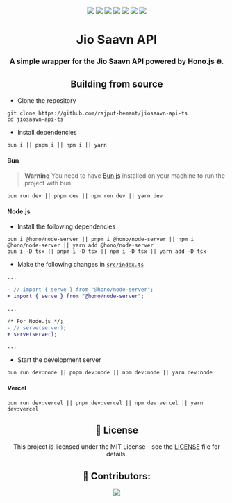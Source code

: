 <div align=center>

![][views] ![][stars] ![][forks] ![][issues] ![][license] ![][code-size] ![][commit-activity]

# Jio Saavn API

### A simple wrapper for the Jio Saavn API powered by Hono.js 🔥.

## Building from source

</div>

- Clone the repository

```
git clone https://github.com/rajput-hemant/jiosaavn-api-ts
cd jiosaavn-api-ts
```

- Install dependencies

```
bun i || pnpm i || npm i || yarn
```

#### Bun

> **Warning**
> You need to have [Bun.js](https://bun.sh) installed on your machine to run the project with bun.

```
bun run dev || pnpm dev || npm run dev || yarn dev
```

#### Node.js

- Install the following dependencies

```
bun i @hono/node-server || pnpm i @hono/node-server || npm i @hono/node-server || yarn add @hono/node-server
bun i -D tsx || pnpm i -D tsx || npm i -D tsx || yarn add -D tsx
```

- Make the following changes in [`src/index.ts`](src/index.ts)

```diff
...

- // import { serve } from "@hono/node-server";
+ import { serve } from "@hono/node-server";

...

/* For Node.js */;
- // serve(server);
+ serve(server);

...
```

- Start the development server

```
bun run dev:node || pnpm dev:node || npm dev:node || yarn dev:node
```

#### Vercel

```
bun run dev:vercel || pnpm dev:vercel || npm dev:vercel || yarn dev:vercel
```

<div align = center>

## 📜 License

This project is licensed under the MIT License - see the [LICENSE](LICENSE) file for details.

## 🦾 Contributors:

<a href="https://github.com/rajput-hemant/jiosaavn-api-ts/graphs/contributors" target="blank"> <img src="https://contrib.rocks/image?repo=rajput-hemant/jiosaavn-api-ts&max=500" />

</div>

<!----------------------------------{ Labels }--------------------------------->

[views]: https://komarev.com/ghpvc/?username=jiosaavn-api-ts&label=view%20counter&color=red&style=flat
[code-size]: https://img.shields.io/github/languages/code-size/rajput-hemant/jiosaavn-api-ts
[issues]: https://img.shields.io/github/issues-raw/rajput-hemant/jiosaavn-api-ts
[license]: https://img.shields.io/github/license/rajput-hemant/jiosaavn-api-ts
[commit-activity]: https://img.shields.io/github/commit-activity/w/rajput-hemant/jiosaavn-api-ts
[forks]: https://img.shields.io/github/forks/rajput-hemant/jiosaavn-api-ts?style=flat
[stars]: https://img.shields.io/github/stars/rajput-hemant/jiosaavn-api-ts
